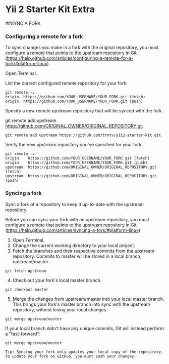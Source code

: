 # Yii 2 Starter Kit Extra


##SYNC A FORK

### Configuring a remote for a fork
To sync changes you make in a fork with the original repository, you must configure a remote that points to the upstream repository in Git.
(https://help.github.com/articles/configuring-a-remote-for-a-fork/#platform-linux)

Open Terminal.

List the current configured remote repository for your fork.
```
git remote -v
origin  https://github.com/YOUR_USERNAME/YOUR_FORK.git (fetch)
origin  https://github.com/YOUR_USERNAME/YOUR_FORK.git (push)
```

Specify a new remote upstream repository that will be synced with the fork.

git remote add upstream https://github.com/ORIGINAL_OWNER/ORIGINAL_REPOSITORY.git
```
git remote add upstream https://github.com/trntv/yii2-starter-kit.git
```

Verify the new upstream repository you've specified for your fork.
```
git remote -v
origin    https://github.com/YOUR_USERNAME/YOUR_FORK.git (fetch)
origin    https://github.com/YOUR_USERNAME/YOUR_FORK.git (push)
upstream  https://github.com/ORIGINAL_OWNER/ORIGINAL_REPOSITORY.git (fetch)
upstream  https://github.com/ORIGINAL_OWNER/ORIGINAL_REPOSITORY.git (push)
```

### Syncing a fork
Sync a fork of a repository to keep it up-to-date with the upstream repository.

Before you can sync your fork with an upstream repository, you must configure a remote that points to the upstream repository in Git.
(https://help.github.com/articles/syncing-a-fork/#platform-linux)

1. Open Terminal.
2. Change the current working directory to your local project.
3. Fetch the branches and their respective commits from the upstream repository. Commits to master will be stored in a local branch, upstream/master.
```
git fetch upstream
```

4. Check out your fork's local master branch.
```
git checkout master
```

5. Merge the changes from upstream/master into your local master branch. This brings your fork's master branch into sync with the upstream repository, without losing your local changes.
```
git merge upstream/master
```

If your local branch didn't have any unique commits, Git will instead perform a "fast-forward":
```
git merge upstream/master
```

```
Tip: Syncing your fork only updates your local copy of the repository. To update your fork on GitHub, you must push your changes.
```

